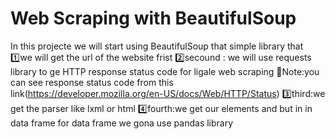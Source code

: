 # Web Scraping with BeautifulSoup
In this projecte we will start  using BeautifulSoup that simple library that 1️⃣we will  get  the url of the website frist
2️⃣secound : we will use requests library to ge HTTP response status code for ligale web scraping
📓Note:you can see response status code  from this link(https://developer.mozilla.org/en-US/docs/Web/HTTP/Status)
3️⃣third:we get the parser like lxml or html
4️⃣fourth:we get our elements and but in in data frame 
for data frame we gona use pandas library 
